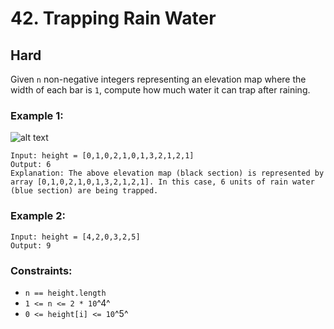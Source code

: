 # 42. Trapping Rain Water


## Hard

Given `n` non-negative integers representing an elevation map where the width of each bar is `1`, compute how much water it can trap after raining.


### Example 1:
![alt text](https://assets.leetcode.com/uploads/2018/10/22/rainwatertrap.png)
```console
Input: height = [0,1,0,2,1,0,1,3,2,1,2,1]
Output: 6
Explanation: The above elevation map (black section) is represented by array [0,1,0,2,1,0,1,3,2,1,2,1]. In this case, 6 units of rain water (blue section) are being trapped.
```

### Example 2:
```console
Input: height = [4,2,0,3,2,5]
Output: 9
```

### Constraints:

- `n == height.length`
- `1 <= n <= 2 * 10`^4^
- `0 <= height[i] <= 10`^5^